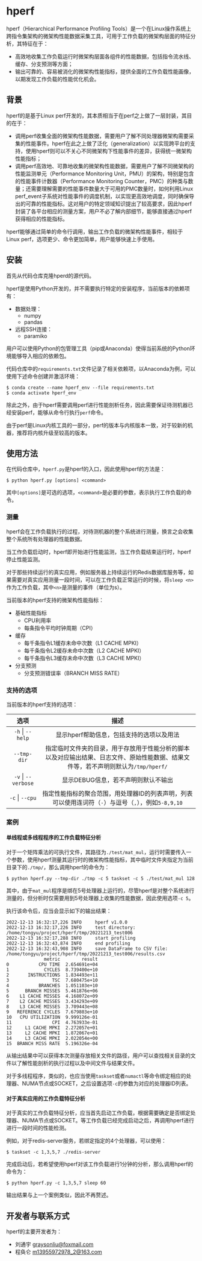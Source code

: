 # hperf

hperf（Hierarchical Performance Profiling Tools）是一个在Linux操作系统上跨指令集架构的微架构性能数据采集工具，可用于工作负载的微架构层面的特征分析，其特征在于：

- 高效地收集工作负载运行时微架构层面各组件的性能数据，包括指令流水线、缓存、分支预测等方面；
- 输出可靠的、容易被消化的微架构性能指标，提供全面的工作负载性能画像，以期发现工作负载的性能优化机会。

## 背景

hperf的是基于Linux perf开发的，其本质相当于在perf之上做了一层封装，其目的在于：

- 调用perf收集全面的微架构性能数据，需要用户了解不同处理器微架构需要采集的性能事件。hperf在此之上做了泛化（generalization）以实现跨平台的支持，使用hperf则可以不关心不同微架构下性能事件的差异，获得统一微架构性能指标；
- 调用perf高效地、可靠地收集的微架构性能数据，需要用户了解不同微架构的性能监测单元（Performance Monitoring Unit，PMU）的架构，特别是包含的性能事件计数器（Performance Monitoring Counter，PMC）的种类与数量；还需要理解需要的性能事件数量大于可用的PMC数量时，如何利用Linux perf_event子系统对性能事件的调度机制，以实现更高效地调度，同时确保导出的可靠的性能指标。这对用户的特定领域知识提出了较高要求，因此hperf封装了各平台相应的测量方案，用户不必了解内部细节，能够直接通过hperf获得相应的性能指标。

hperf能够通过简单的命令行调用，输出工作负载的微架构性能事件，相较于Linux perf，选项更少、命令更加简单，用户能够快速上手使用。

## 安装

首先从代码仓库克隆hperd的源代码。

hperf是使用Python开发的，并不需要执行特定的安装程序，当前版本的依赖项有：

* 数据处理：
    * numpy
    * pandas
* 远程SSH连接：
    * paramiko

用户可以使用Python的包管理工具（pip或Anaconda）使得当前系统的Python环境能够导入相应的依赖包。

代码仓库中的`requirements.txt`文件记录了相关依赖项，以Anaconda为例，可以使用下述命令创建并激活环境：

```
$ conda create --name hperf_env --file requirements.txt
$ conda activate hperf_env
```

除此之外，由于hperf需要调用perf进行性能剖析任务，因此需要保证待测机器已经安装perf，能够从命令行执行`perf`命令。

由于perf是Linux内核工具的一部分，perf的版本与内核版本一致，对于较新的机器，推荐将内核升级至较高的版本。

## 使用方法

在代码仓库中，`hperf.py`是hperf的入口，因此使用hperf的方法是：

```
$ python hperf.py [options] <command> 
```

其中`[options]`是可选的选项，`<command>`是必要的参数，表示执行工作负载的命令。

### 测量

hperf会在工作负载执行的过程，对待测机器的整个系统进行测量，换言之会收集整个系统所有处理器的性能数据。

当工作负载启动时，hperf即开始进行性能监测，当工作负载结束运行时，hperf停止性能监测。

对于那些持续运行的真实应用，例如服务器上持续运行的Redis数据库服务等，如果需要对真实应用测量一段时间，可以在工作负载正常运行的时候，将`sleep <n>`作为工作负载，其中`<n>`是测量的事件（单位为s）。

当前版本的hperf支持的微架构性能指标：

* 基础性能指标
    * CPU利用率
    * 每条指令平均时钟周期（CPI）
* 缓存
    * 每千条指令L1缓存未命中次数（L1 CACHE MPKI）
    * 每千条指令L2缓存未命中次数（L2 CACHE MPKI）
    * 每千条指令L3缓存未命中次数（L3 CACHE MPKI）
* 分支预测
    * 分支预测错误率（BRANCH MISS RATE）

### 支持的选项

当前版本的hperf支持的选项：

| 选项                  | 描述                    |
| :-------------------: | :--------------------: |
| `-h` \| `--help`      | 显示hperf帮助信息，包括支持的选项以及用法 |
| `--tmp-dir`            | 指定临时文件夹的目录，用于存放用于性能分析的脚本以及对应输出结果、日志文件、原始性能数据、结果文件等，若不声明则默认为`/tmp/hperf/` |
| `-v` \| `--verbose`   | 显示DEBUG信息，若不声明则默认不输出 |
| `-c` \| `--cpu`       | 指定性能指标的聚合范围，用处理器ID的列表声明，列表可以使用连词符（`-`）与逗号（`,`），例如`5-8,9,10` |

### 案例

#### 单线程或多线程程序的工作负载特征分析

对于一个矩阵乘法的可执行文件，其路径为`./test/mat_mul`，运行时需要传入一个参数，使用hperf测量其运行时的微架构性能指标，其中临时文件夹指定为当前目录下的`./tmp/`，那么调用hperf的命令为：

```
$ python hperf.py --tmp-dir ./tmp -c 5 taskset -c 5 ./test/mat_mul 128
```

其中，由于`mat_mul`程序是绑在5号处理器上运行的，尽管hperf是对整个系统进行测量的，但分析时仅需要用到5号处理器上收集的性能数据，因此使用选项`-c 5`。

执行该命令后，应当会显示如下的输出结果：

```
2022-12-13 16:32:17,226 INFO     hperf v1.0.0
2022-12-13 16:32:17,226 INFO     test directory: /home/tongyu/project/hperf/tmp/20221213_test006
2022-12-13 16:32:17,288 INFO     start profiling
2022-12-13 16:32:43,874 INFO     end profiling
2022-12-13 16:32:43,908 INFO     save DataFrame to CSV file: /home/tongyu/project/hperf/tmp/20221213_test006/results.csv
              metric        result
0           CPU TIME  2.654691e+04
1             CYCLES  8.739400e+10
2       INSTRUCTIONS  1.834493e+11
3                TSC  7.680475e+10
4           BRANCHES  1.051103e+10
5      BRANCH MISSES  5.461876e+06
6    L1 CACHE MISSES  4.168072e+09
7    L2 CACHE MISSES  3.434293e+09
8    L3 CACHE MISSES  3.709443e+08
9   REFERENCE CYCLES  7.679803e+10
10   CPU UTILIZATION  9.999126e-01
11               CPI  4.763933e-01
12     L1 CACHE MPKI  2.272057e+01
13     L2 CACHE MPKI  1.872067e+01
14     L3 CACHE MPKI  2.022054e+00
15  BRANCH MISS RATE  5.196326e-04
```

从输出结果中可以获得本次测量存放相关文件的路径，用户可以查找相关目录的文件以了解性能剖析的执行过程以及中间文件与结果文件。

对于多线程程序，类似的，也应当使用`taskset`或者`numactl`等命令绑定相应的处理器、NUMA节点或SOCKET，之后设置选项`-c`的参数为对应的处理器ID列表。

#### 对于真实应用的工作负载特征分析

对于真实的工作负载特征分析，应当首先启动工作负载，根据需要确定是否绑定处理器、NUMA节点或SOCKET。等工作负载已经完成启动之后，再调用hperf进行进行一段时间的性能检测。

例如，对于redis-server服务，若绑定指定的4个处理器，可以使用：

```
$ taskset -c 1,3,5,7 ./redis-server
```

完成启动后，若希望使用hperf对该工作负载进行1分钟的分析，那么调用hperf的命令为：

```
$ python hperf.py -c 1,3,5,7 sleep 60
```

输出结果与上一个案例类似，因此不再赘述。

## 开发者与联系方式

hperf的主要开发者为：

* 刘通宇 graysonliu@foxmail.com
* 程奂仑 m13955972978_2@163.com